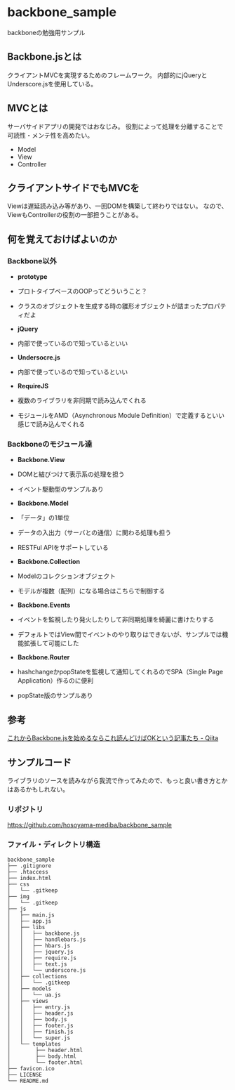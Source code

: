 # backbone_sample
backboneの勉強用サンプル

## Backbone.jsとは
クライアントMVCを実現するためのフレームワーク。
内部的にjQueryとUnderscore.jsを使用している。

## MVCとは
サーバサイドアプリの開発ではおなじみ。
役割によって処理を分離することで可読性・メンテ性を高めたい。

* Model
* View
* Controller

## クライアントサイドでもMVCを
Viewは遅延読み込み等があり、一回DOMを構築して終わりではない。
なので、ViewもControllerの役割の一部担うことがある。

## 何を覚えておけばよいのか

### Backbone以外

* __prototype__
 * プロトタイプベースのOOPってどういうこと？
 * クラスのオブジェクトを生成する時の雛形オブジェクトが詰まったプロパティだよ

* __jQuery__
 * 内部で使っているので知っているといい

* __Undersocre.js__
 * 内部で使っているので知っているといい

* __RequireJS__
 * 複数のライブラリを非同期で読み込んでくれる
 * モジュールをAMD（Asynchronous Module Definition）で定義するといい感じで読み込んでくれる

### Backboneのモジュール達

* __Backbone.View__
 * DOMと結びつけて表示系の処理を担う
 * イベント駆動型のサンプルあり

* __Backbone.Model__
 * 「データ」の1単位
 * データの入出力（サーバとの通信）に関わる処理も担う
 * RESTFul APIをサポートしている

* __Backbone.Collection__
 * Modelのコレクションオブジェクト
 * モデルが複数（配列）になる場合はこちらで制御する

* __Backbone.Events__
 * イベントを監視したり発火したりして非同期処理を綺麗に書けたりする
 * デフォルトではView間でイベントのやり取りはできないが、サンプルでは機能拡張して可能にした

* __Backbone.Router__
 * hashchangeかpopStateを監視して通知してくれるのでSPA（Single Page Application）作るのに便利
 * popState版のサンプルあり

## 参考

[これからBackbone.jsを始めるならこれ読んどけばOKという記事たち - Qiita](http://qiita.com/kakkunpakkun/items/8e1cfeba6230a5d88ed9)

## サンプルコード

ライブラリのソースを読みながら我流で作ってみたので、もっと良い書き方とかはあるかもしれない。

### リポジトリ
https://github.com/hosoyama-mediba/backbone_sample

### ファイル・ディレクトリ構造
```tree
backbone_sample
├── .gitignore
├── .htaccess
├── index.html
├── css
│   └── .gitkeep
├── img
│   └── .gitkeep
├── js
│   ├── main.js
│   ├── app.js
│   ├── libs
│   │   ├── backbone.js
│   │   ├── handlebars.js
│   │   ├── hbars.js
│   │   ├── jquery.js
│   │   ├── require.js
│   │   ├── text.js
│   │   └── underscore.js
│   ├── collections
│   │   └── .gitkeep
│   ├── models
│   │   └── ua.js
│   ├── views
│   │   ├── entry.js
│   │   ├── header.js
│   │   ├── body.js
│   │   ├── footer.js
│   │   ├── finish.js
│   │   └── super.js
│   └── templates
│        ├── header.html
│        ├── body.html
│        └── footer.html
├── favicon.ico
├── LICENSE
└── README.md
```
